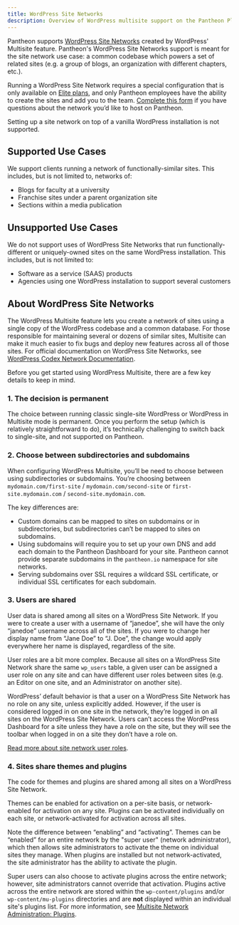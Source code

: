 ```yaml
---
title: WordPress Site Networks
description: Overview of WordPress multisite support on the Pantheon Platform. Includes supported use cases, links to terms of service, and links to relevant documentation for getting started and managing multisite development within the Pantheon workflow.
---
```


Pantheon supports [WordPress Site Networks](https://codex.wordpress.org/Glossary#Network) created by WordPress' Multisite feature. Pantheon's WordPress Site Networks support is meant for the site network use case: a common codebase which powers a set of related sites (e.g. a group of blogs, an organization with different chapters, etc.).

Running a WordPress Site Network requires a special configuration that is only available on [Elite plans](https://pantheon.io/pantheon-elite-plans), and only Pantheon employees have the ability to create the sites and add you to the team. [Complete this form](https://pantheon.io/pantheon-elite-plans) if you have questions about the network you’d like to host on Pantheon.

Setting up a site network on top of a vanilla WordPress installation is not supported.

## Supported Use Cases
We support clients running a network of functionally-similar sites. This includes, but is not limited to, networks of:

 - Blogs for faculty at a university
 - Franchise sites under a parent organization site
 - Sections within a media publication

## Unsupported Use Cases
We do not support uses of WordPress Site Networks that run functionally-different or uniquely-owned sites on the same WordPress installation. This includes, but is not limited to:

 - Software as a service (SAAS) products
 - Agencies using one WordPress installation to support several customers

## About WordPress Site Networks
The WordPress Multisite feature lets you create a network of sites using a single copy of the WordPress codebase and a common database. For those responsible for maintaining several or dozens of similar sites, Multisite can make it much easier to fix bugs and deploy new features across all of those sites. For official documentation on WordPress Site Networks, see [WordPress Codex Network Documentation](https://codex.wordpress.org/categories:Network).

Before you get started using WordPress Multisite, there are a few key details to keep in mind.

### 1. The decision is permanent

The choice between running classic single-site WordPress or WordPress in Multisite mode is permanent. Once you perform the setup (which is relatively straightforward to do), it’s technically challenging to switch back to single-site, and not supported on Pantheon.

### 2. Choose between subdirectories and subdomains

When configuring WordPress Multisite, you’ll be need to choose between using subdirectories or subdomains. You’re choosing between `mydomain.com/first-site` / `mydomain.com/second-site` or `first-site.mydomain.com` / `second-site.mydomain.com`.

The key differences are:
- Custom domains can be mapped to sites on subdomains or in subdirectories, but subdirectories can’t be mapped to sites on subdomains.
- Using subdomains will require you to set up your own DNS and add each domain to the Pantheon Dashboard for your site. Pantheon cannot provide separate subdomains in the `pantheon.io` namespace for site networks.
- Serving subdomains over SSL requires a wildcard SSL certificate, or individual SSL certificates for each subdomain.

### 3. Users are shared

User data is shared among all sites on a WordPress Site Network. If you were to create a user with a username of “janedoe”, she will have the only “janedoe” username across all of the sites. If you were to change her display name from “Jane Doe” to “J. Doe”, the change would apply everywhere her name is displayed, regardless of the site.

User roles are a bit more complex. Because all sites on a WordPress Site Network share the same `wp_users` table, a given user can be assigned a user role on any site and can have different user roles between sites (e.g. an Editor on one site, and an Administrator on another site).

WordPress’ default behavior is that a user on a WordPress Site Network has no role on any site, unless explicitly added. However, if the user is considered logged in on one site in the network, they’re logged in on all sites on the WordPress Site Network. Users can’t access the WordPress Dashboard for a site unless they have a role on the site, but they will see the toolbar when logged in on a site they don’t have a role on.

[Read more about site network user roles](https://codex.wordpress.org/Multisite_Network_Administration).

### 4. Sites share themes and plugins

The code for themes and plugins are shared among all sites on a WordPress Site Network.

Themes can be enabled for activation on a per-site basis, or network-enabled for activation on any site. Plugins can be activated individually on each site, or network-activated for activation across all sites.

Note the difference between “enabling” and “activating”. Themes can be “enabled” for an entire network by the "super user" (network administrator), which then allows site administrators to activate the theme on individual sites they manage. When plugins are installed but not network-activated, the site administrator has the ability to activate the plugin.

Super users can also choose to activate plugins across the entire network; however, site administrators cannot override that activation. Plugins active across the entire network are stored within the `wp-content/plugins` and/or `wp-content/mu-plugins` directories and are **not** displayed within an individual site's plugins list. For more information, see [Multisite Network Administration: Plugins](https://codex.wordpress.org/Multisite_Network_Administration#Plugins).
